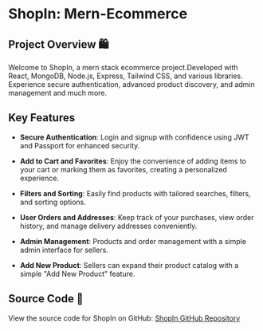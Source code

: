 # ShopIn: Mern-Ecommerce


## Project Overview 🛍️

Welcome to ShopIn, a mern stack ecommerce project.Developed with React, MongoDB, Node.js, Express, Tailwind CSS, and various libraries. Experience secure authentication, advanced product discovery, and  admin management and much more.

## Key Features

- **Secure Authentication**: Login and signup with confidence using JWT and Passport for enhanced security.
- **Add to Cart and Favorites**: Enjoy the convenience of adding items to your cart or marking them as favorites, creating a personalized experience.
- **Filters and Sorting**: Easily find products with tailored searches, filters, and sorting options.
- **User Orders and Addresses**: Keep track of your purchases, view order history, and manage delivery addresses conveniently.
- **Admin Management**: Products and order management with a simple admin interface for sellers.

- **Add New Product**: Sellers can  expand their product catalog with a simple "Add New Product" feature.



## Source Code 📁

View the source code for ShopIn on GitHub: [ShopIn GitHub Repository]()
